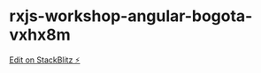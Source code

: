 # rxjs-workshop-angular-bogota-vxhx8m

[Edit on StackBlitz ⚡️](https://stackblitz.com/edit/rxjs-workshop-angular-bogota-vxhx8m)